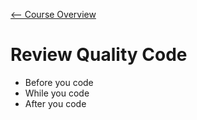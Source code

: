 [<-- Course Overview](../../1-Overview/overview.md)
# Review Quality Code
* Before you code
* While you code
* After you code